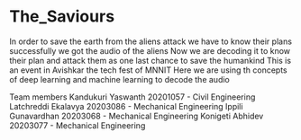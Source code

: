 # The_Saviours
In order to save the earth from the aliens attack we have to know their plans successfully we got the audio of the aliens 
Now we are decoding it to know their plan and attack them as one last chance to save the humankind
This is an event in Avishkar the tech fest of MNNIT 
Here we are using th concepts of deep learning and machine learning to decode the audio

Team members
Kandukuri Yaswanth 20201057 - Civil Engineering
Latchreddi Ekalavya 20203086 - Mechanical Engineering
Ippili Gunavardhan 20203068 - Mechanical Engineering
Konigeti Abhidev 20203077 - Mechanical Engineering
